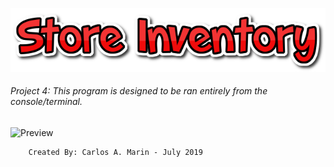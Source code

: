 ![Store Inventory](logo.png)
###### Project 4: *This program is designed to be ran entirely from the console/terminal.*
![Preview]()

        Created By: Carlos A. Marin - July 2019
